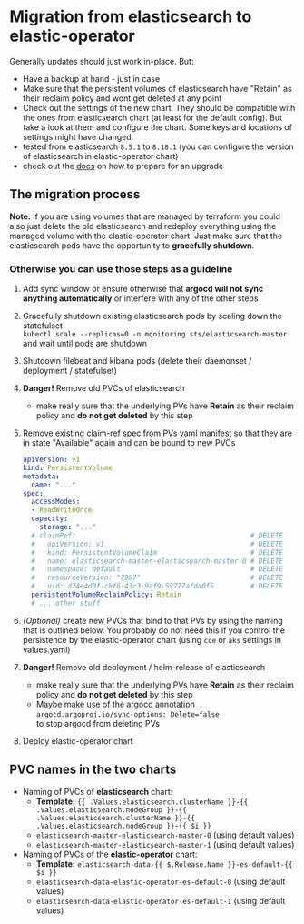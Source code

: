 # Migration from elasticsearch to elastic-operator

Generally updates should just work in-place. But:

* Have a backup at hand - just in case
* Make sure that the persistent volumes of elasticsearch have "Retain" as their reclaim policy and wont get deleted at any point
* Check out the settings of the new chart. They should be compatible with the ones from elasticsearch chart (at least for the default config). But take a look at them and configure the chart. Some keys and locations of settings might have changed.
* tested from elasticsearch `8.5.1` to `8.18.1` (you can configure the version of elasticsearch in elastic-operator chart)
* check out the [docs](https://www.elastic.co/docs/deploy-manage/upgrade/prepare-to-upgrade) on how to prepare for an upgrade

## The migration process

**Note:** If you are using volumes that are managed by terraform you could also just delete the old elasticsearch and redeploy everything using the managed volume with the elastic-operator chart. Just make sure that the elasticsearch pods have the opportunity to **gracefully shutdown**.

### Otherwise you can use those steps as a guideline

1. Add sync window or ensure otherwise that **argocd will not sync anything automatically** or interfere with any of the other steps
2. Gracefully shutdown existing elasticsearch pods by scaling down the statefulset  
  `kubectl scale --replicas=0 -n monitoring sts/elasticsearch-master`  
  and wait until pods are shutdown
3. Shutdown filebeat and kibana pods (delete their daemonset / deployment / statefulset)
4. **Danger!** Remove old PVCs of elasticsearch
    * make really sure that the underlying PVs have **Retain** as their reclaim policy and **do not get deleted** by this step
5. Remove existing claim-ref spec from PVs yaml manifest so that they are in state "Available" again and can be bound to new PVCs  

    ```yaml
    apiVersion: v1
    kind: PersistentVolume
    metadata:
      name: "..."
    spec:
      accessModes:
      - ReadWriteOnce
      capacity:
        storage: "..."
      # claimRef:                                           # DELETE
      #   apiVersion: v1                                    # DELETE
      #   kind: PersistentVolumeClaim                       # DELETE
      #   name: elasticsearch-master-elasticsearch-master-0 # DELETE
      #   namespace: default                                # DELETE
      #   resourceVersion: "7987"                           # DELETE
      #   uid: d74e4d0f-cbf6-41c3-9af9-59777afda0f5         # DELETE
      persistentVolumeReclaimPolicy: Retain
      # ... other stuff
    ```

6. _(Optional)_ create new PVCs that bind to that PVs by using the naming that is outlined below. You probably do not need this if you control the persistence by the elastic-operator chart (using `cce` or `aks` settings in values.yaml)
7. **Danger!** Remove old deployment / helm-release of elasticsearch
    * make really sure that the underlying PVs have **Retain** as their reclaim policy and **do not get deleted** by this step
    * Maybe make use of the argocd annotation  
    `argocd.argoproj.io/sync-options: Delete=false`  
    to stop argocd from deleting PVs
8. Deploy elastic-operator chart

## PVC names in the two charts

* Naming of PVCs of **elasticsearch** chart:
  * **Template:** `{{ .Values.elasticsearch.clusterName }}-{{ .Values.elasticsearch.nodeGroup }}-{{ .Values.elasticsearch.clusterName }}-{{ .Values.elasticsearch.nodeGroup }}-{{ $i }}`
  * `elasticsearch-master-elasticsearch-master-0` (using default values)
  * `elasticsearch-master-elasticsearch-master-1` (using default values)
* Naming of PVCs of the **elastic-operator** chart:
  * **Template:** `elasticsearch-data-{{ $.Release.Name }}-es-default-{{ $i }}`
  * `elasticsearch-data-elastic-operator-es-default-0` (using default values)
  * `elasticsearch-data-elastic-operator-es-default-1` (using default values)
  